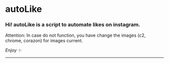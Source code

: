 # autoLike
### Hi! autoLike is a script to automate likes on instagram.

Attention: In case do not function, you have change the images (c2, chrome, corazon) for images current.

*Enjoy ✨*

------------
